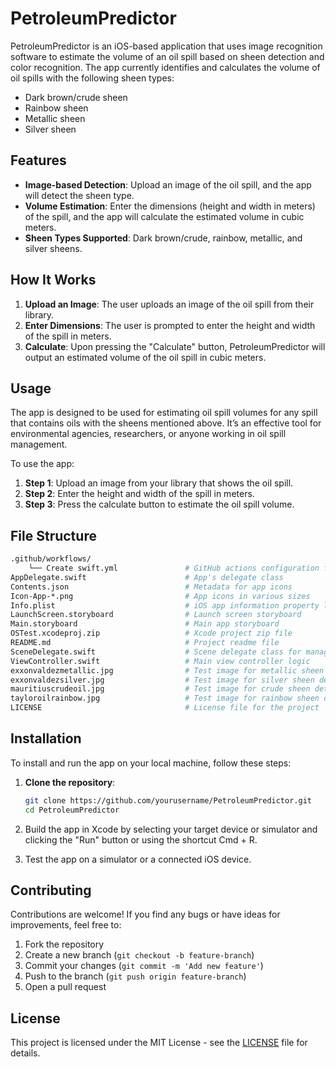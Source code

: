 # PetroleumPredictor

PetroleumPredictor is an iOS-based application that uses image recognition software to estimate the volume of an oil spill based on sheen detection and color recognition. The app currently identifies and calculates the volume of oil spills with the following sheen types:

- Dark brown/crude sheen
- Rainbow sheen
- Metallic sheen
- Silver sheen

## Features

- **Image-based Detection**: Upload an image of the oil spill, and the app will detect the sheen type.
- **Volume Estimation**: Enter the dimensions (height and width in meters) of the spill, and the app will calculate the estimated volume in cubic meters.
- **Sheen Types Supported**: Dark brown/crude, rainbow, metallic, and silver sheens.

## How It Works

1. **Upload an Image**: The user uploads an image of the oil spill from their library.
2. **Enter Dimensions**: The user is prompted to enter the height and width of the spill in meters.
3. **Calculate**: Upon pressing the "Calculate" button, PetroleumPredictor will output an estimated volume of the oil spill in cubic meters.

## Usage

The app is designed to be used for estimating oil spill volumes for any spill that contains oils with the sheens mentioned above. It’s an effective tool for environmental agencies, researchers, or anyone working in oil spill management.

To use the app:

1. **Step 1**: Upload an image from your library that shows the oil spill.
2. **Step 2**: Enter the height and width of the spill in meters.
3. **Step 3**: Press the calculate button to estimate the oil spill volume.

## File Structure

```bash
.github/workflows/
    └── Create swift.yml               # GitHub actions configuration for Swift builds
AppDelegate.swift                      # App's delegate class
Contents.json                          # Metadata for app icons
Icon-App-*.png                         # App icons in various sizes
Info.plist                             # iOS app information property list
LaunchScreen.storyboard                # Launch screen storyboard
Main.storyboard                        # Main app storyboard
OSTest.xcodeproj.zip                   # Xcode project zip file
README.md                              # Project readme file
SceneDelegate.swift                    # Scene delegate class for managing app's scenes
ViewController.swift                   # Main view controller logic
exxonvaldezmetallic.jpg                # Test image for metallic sheen detection
exxonvaldezsilver.jpg                  # Test image for silver sheen detection
mauritiuscrudeoil.jpg                  # Test image for crude sheen detection
tayloroilrainbow.jpg                   # Test image for rainbow sheen detection
LICENSE                                # License file for the project
```

## Installation

To install and run the app on your local machine, follow these steps:

1. **Clone the repository**:
   ```bash
   git clone https://github.com/yourusername/PetroleumPredictor.git
   cd PetroleumPredictor
2. Build the app in Xcode by selecting your target device or simulator and clicking the "Run" button or using the shortcut Cmd + R.

3. Test the app on a simulator or a connected iOS device.

## Contributing

Contributions are welcome! If you find any bugs or have ideas for improvements, feel free to:

1. Fork the repository
2. Create a new branch (`git checkout -b feature-branch`)
3. Commit your changes (`git commit -m 'Add new feature'`)
4. Push to the branch (`git push origin feature-branch`)
5. Open a pull request

## License

This project is licensed under the MIT License - see the [LICENSE](LICENSE) file for details.
